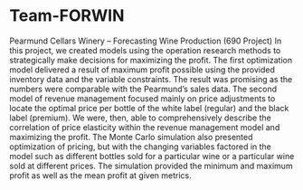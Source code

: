# Team-FORWIN
Pearmund Cellars Winery – Forecasting Wine Production (690 Project)
In this project, we created models using the operation research methods to strategically make decisions for maximizing the profit. The first optimization model delivered a result of maximum profit possible using the provided inventory data and the variable constraints. The result was promising as the numbers were comparable with the Pearmund’s sales data. The second model of revenue management focused mainly on price adjustments to locate the optimal price per bottle of the white label (regular) and the black label (premium). We were, then, able to comprehensively describe the correlation of price elasticity within the revenue management model and maximizing the profit. The Monte Carlo simulation also presented optimization of pricing, but with the changing variables factored in the model such as different bottles sold for a particular wine or a particular wine sold at different prices. The simulation provided the minimum and maximum profit as well as the mean profit at given metrics. 
